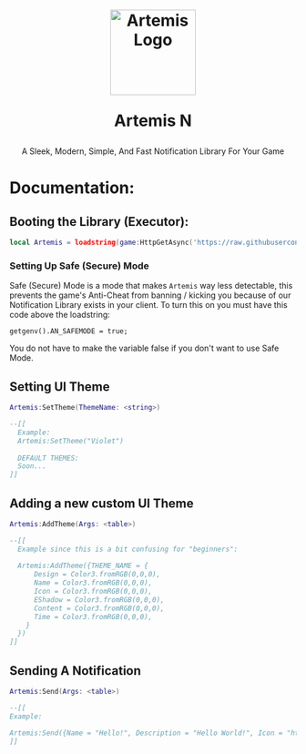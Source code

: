 <h1 align="center">
<a href="https://github.com/AlpineTechnology" rel="noopener" target="_blank"><img width="150" src="https://user-images.githubusercontent.com/89491373/205462790-16e3972d-060a-4f6d-86bc-9170cdb7d0a1.png" alt="Artemis Logo"></a>

<p>Artemis N</p>
</h1>
<p align="center">A Sleek, Modern, Simple, And Fast Notification Library For Your Game</p>
<h1>Documentation:</h2>
<h2>Booting the Library (Executor):</h2>

```lua
local Artemis = loadstring(game:HttpGetAsync('https://raw.githubusercontent.com/AlpineTechnology/Artemis-N/main/source.lua'))()
```

<h3>Setting Up Safe (Secure) Mode</h3>

Safe (Secure) Mode is a mode that makes `Artemis` way less detectable, this prevents the game's Anti-Cheat from banning / kicking you because of our Notification Library exists in your client. To turn this on you must have this code above the loadstring:

`getgenv().AN_SAFEMODE = true;`

You do not have to make the variable false if you don't want to use Safe Mode.

<h2>Setting UI Theme</h2>

```lua
Artemis:SetTheme(ThemeName: <string>)

--[[
  Example:
  Artemis:SetTheme("Violet")
  
  DEFAULT THEMES:
  Soon...
]]
```

<h2>Adding a new custom UI Theme</h2>

```lua
Artemis:AddTheme(Args: <table>)

--[[
  Example since this is a bit confusing for "beginners":
  
  Artemis:AddTheme({THEME_NAME = {
      Design = Color3.fromRGB(0,0,0),
      Name = Color3.fromRGB(0,0,0),
      Icon = Color3.fromRGB(0,0,0), 
      EShadow = Color3.fromRGB(0,0,0),
      Content = Color3.fromRGB(0,0,0),
      Time = Color3.fromRGB(0,0,0),
    }
  })
]]
```

<h2>Sending A Notification</h2>

```lua
Artemis:Send(Args: <table>)

--[[
Example:

Artemis:Send({Name = "Hello!", Description = "Hello World!", Icon = "http://www.roblox.com/asset/?id=11666569347", Time = 10})
]]
```
